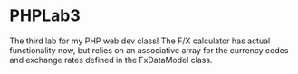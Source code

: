 # PHPLab3
The third lab for my PHP web dev class! The F/X calculator has actual functionality now, but relies on an associative array for the currency codes and exchange rates defined in the FxDataModel class.
